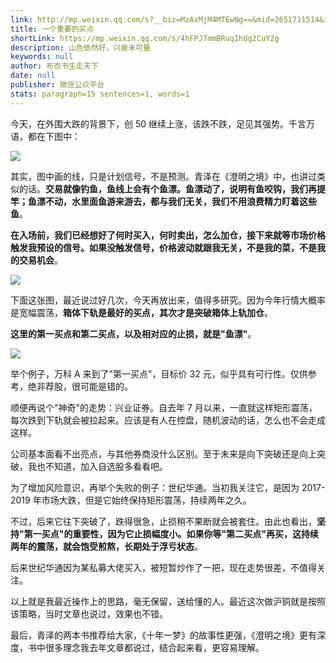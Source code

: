 ```yaml
---
link: http://mp.weixin.qq.com/s?__biz=MzAxMjM4MTEwNg==&mid=2651711514&idx=1&sn=ecd7126b94388de6cd8125cd4947755c&chksm=804bf6c7b73c7fd11f7f515e034f9e8e9a5c9af0a3caf4c2147495b735f72de6695d2c896ac4#rd
title: 一个重要的买点
shortLink: https://mp.weixin.qq.com/s/4hFPJ7mmBRuqIhUg2CuY2g
description: 山色依然好，兴衰未可量
keywords: null
author: 布衣书生走天下
date: null
publisher: 微信公众平台
stats: paragraph=15 sentences=1, words=1
---
```


今天，在外围大跌的背景下，创 50 继续上涨，该跌不跌，足见其强势。千言万语，都在下图中：

![](https://mmbiz.qpic.cn/mmbiz_jpg/52ldaLQ7yeRbSOnUQ5wTu0LErMKBwuyq46HQXcLNh4l9dYxEiaoib5gJEEqFV1fPs7QUzpTIvJ3fBv65D3sgfGIw/640?wx_fmt=jpeg&wxfrom=5&wx_lazy=1&wx_co=1)

其实，图中画的线，只是计划信号，不是预测。青泽在《澄明之境》中，也讲过类似的话。**交易就像钓鱼，鱼线上会有个鱼漂。鱼漂动了，说明有鱼咬钩，我们再提竿；鱼漂不动，水里面鱼游来游去，都与我们无关，我们不用浪费精力盯着这些鱼**。

**在入场前，我们已经想好了何时买入，何时卖出，怎么加仓，接下来就等市场价格触发我预设的信号。如果没触发信号，价格波动就跟我无关，不是我的菜，不是我的交易机会**。

![](https://mmbiz.qpic.cn/mmbiz_jpg/52ldaLQ7yeRbSOnUQ5wTu0LErMKBwuyqiadLOPh64fdiakfthR9FyMoERXFjN4DXkicUibQodBYQDvbgVHNkZSMyPA/640?wx_fmt=jpeg&wxfrom=5&wx_lazy=1&wx_co=1)

下面这张图，最近说过好几次，今天再放出来，值得多研究。因为今年行情大概率是宽幅震荡，**箱体下轨是最好的买点，其次才是突破箱体上轨加仓**。

**这里的第一买点和第二买点，以及相对应的止损，就是"鱼漂"**。

![](https://mmbiz.qpic.cn/mmbiz_jpg/52ldaLQ7yeRbSOnUQ5wTu0LErMKBwuyqaE4ZIX9xSjhib0jvJZKt2CfLnhibdKv0CHpx8uJYSzCw7m4iaUyDcEBKQ/640?wx_fmt=jpeg&wxfrom=5&wx_lazy=1&wx_co=1)

举个例子，万科 A 来到了"第一买点"，目标价 32 元，似乎具有可行性。仅供参考，绝非荐股，很可能是错的。

顺便再说个"神奇"的走势：兴业证券。自去年 7 月以来，一直就这样矩形震荡，每次跌到下轨就会被拉起来。应该是有人在控盘，随机波动的话，怎么也不会走成这样。

公司基本面看不出亮点，与其他券商没什么区别。至于未来是向下突破还是向上突破，我也不知道，加入自选股多看看吧。

为了增加风险意识，再举个失败的例子：世纪华通。当初我关注它，是因为 2017-2019 年市场大跌，但是它始终保持矩形震荡，持续两年之久。

不过，后来它往下突破了，跌得很急，止损稍不果断就会被套住。由此也看出，**坚持"第一买点"的重要性，因为它止损幅度小。如果你等"第二买点"再买，这持续两年的震荡，就会饱受煎熬，长期处于浮亏状态**。

后来世纪华通因为某私募大佬买入，被短暂炒作了一把，现在走势很差，不值得关注。

以上就是我最近操作上的思路，毫无保留，送给懂的人。最近这次做沪铜就是按照该策略，当时文章也说过，效果也不错。

最后，青泽的两本书推荐给大家，《十年一梦》的故事性更强，《澄明之境》更有深度，书中很多理念我去年文章都说过，结合起来看，更容易理解。
